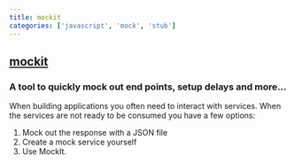 ```yaml
---
title: mockit
categories: ['javascript', 'mock', 'stub']
---
```

## [mockit](https://github.com/boyney123/mockit)

### A tool to quickly mock out end points, setup delays and more...


When building applications you often need to interact with services. When the services are not ready to be consumed you have a few options:

1. Mock out the response with a JSON file
2. Create a mock service yourself
3. Use MockIt.
